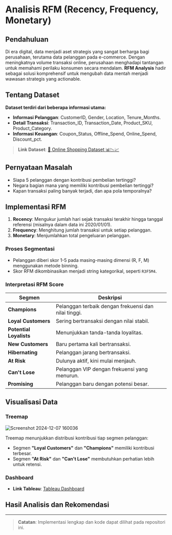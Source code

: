 # Analisis RFM (Recency, Frequency, Monetary)

## Pendahuluan
Di era digital, data menjadi aset strategis yang sangat berharga bagi perusahaan, terutama data pelanggan pada e-commerce. Dengan meningkatnya volume transaksi online, perusahaan menghadapi tantangan untuk memahami perilaku konsumen secara mendalam. **RFM Analysis** hadir sebagai solusi komprehensif untuk mengubah data mentah menjadi wawasan strategis yang actionable.


## Tentang Dataset  
**Dataset terdiri dari beberapa informasi utama:**  
- **Informasi Pelanggan**: CustomerID, Gender, Location, Tenure_Months.  
- **Detail Transaksi**: Transaction_ID, Transaction_Date, Product_SKU, Product_Category.  
- **Informasi Keuangan**: Coupon_Status, Offline_Spend, Online_Spend, Discount_pct.

> **Link Dataset**: [🛒 Online Shopping Dataset 📊📉📈](#)

## Pernyataan Masalah
- Siapa 5 pelanggan dengan kontribusi pembelian tertinggi?
- Negara bagian mana yang memiliki kontribusi pembelian tertinggi?
- Kapan transaksi paling banyak terjadi, dan apa pola temporalnya?

## Implementasi RFM
1. **Recency**: Mengukur jumlah hari sejak transaksi terakhir hingga tanggal referensi (misalnya dalam data ini 2020/01/01).  
2. **Frequency**: Menghitung jumlah transaksi untuk setiap pelanggan.  
3. **Monetary**: Menjumlahkan total pengeluaran pelanggan.  

### Proses Segmentasi
- Pelanggan diberi skor 1-5 pada masing-masing dimensi (R, F, M) menggunakan metode binning.  
- Skor RFM dikombinasikan menjadi string kategorikal, seperti `R3F5M4`.

### Interpretasi RFM Score
| **Segmen**           | **Deskripsi**                                         |
|-----------------------|-------------------------------------------------------|
| **Champions**         | Pelanggan terbaik dengan frekuensi dan nilai tinggi.  |
| **Loyal Customers**   | Sering bertransaksi dengan nilai stabil.              |
| **Potential Loyalists** | Menunjukkan tanda-tanda loyalitas.                  |
| **New Customers**     | Baru pertama kali bertransaksi.                      |
| **Hibernating**       | Pelanggan jarang bertransaksi.                       |
| **At Risk**           | Dulunya aktif, kini mulai menjauh.                   |
| **Can't Lose**        | Pelanggan VIP dengan frekuensi yang menurun.         |
| **Promising**         | Pelanggan baru dengan potensi besar.                 |

## Visualisasi Data
### Treemap
![Screenshot 2024-12-07 160036](https://github.com/user-attachments/assets/31af9593-f5a4-4bec-8890-0815fbce4d4b)

Treemap menunjukkan distribusi kontribusi tiap segmen pelanggan:
- Segmen **"Loyal Customers"** dan **"Champions"** memiliki kontribusi terbesar.
- Segmen **"At Risk"** dan **"Can't Lose"** membutuhkan perhatian lebih untuk retensi.

### Dashboard
- **Link Tableau**: [Tableau Dashboard](https://public.tableau.com/views/DashboardRFM_17334164071000/Sheet2?:language=en-US&:sid=&:redirect=auth&:display_count=n&:origin=viz_share_link)

## Hasil Analisis dan Rekomendasi


---

> **Catatan**: Implementasi lengkap dan kode dapat dilihat pada repositori ini.
